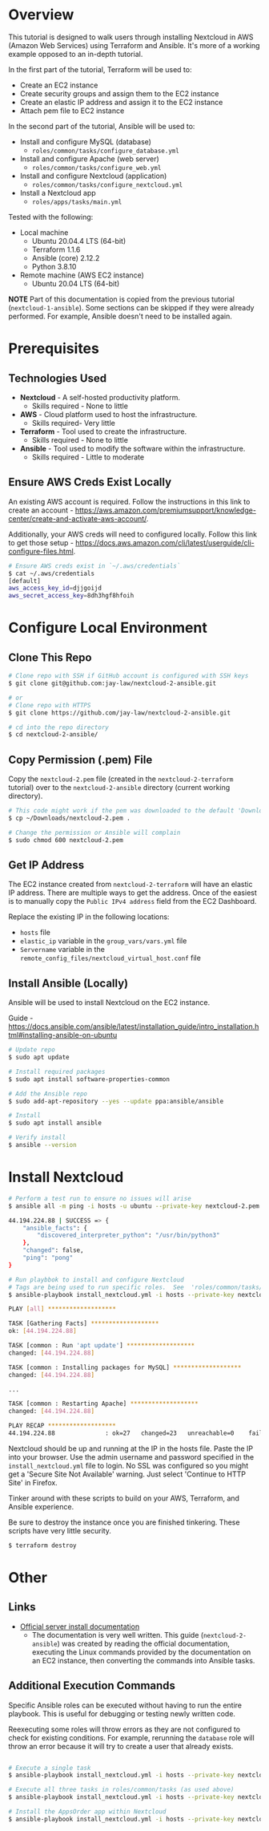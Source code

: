 # Overview

This tutorial is designed to walk users through installing Nextcloud in AWS (Amazon Web Services) using Terraform and Ansible.  It's more of a working example opposed to an in-depth tutorial.

In the first part of the tutorial, Terraform will be used to:
- Create an EC2 instance
- Create security groups and assign them to the EC2 instance
- Create an elastic IP address and assign it to the EC2 instance
- Attach pem file to EC2 instance

In the second part of the tutorial, Ansible will be used to:
- Install and configure MySQL (database)
    - `roles/common/tasks/configure_database.yml`
- Install and configure Apache (web server)
    - `roles/common/tasks/configure_web.yml`
- Install and configure Nextcloud (application)
    - `roles/common/tasks/configure_nextcloud.yml` 
- Install a Nextcloud app
    - `roles/apps/tasks/main.yml`

Tested with the following:
- Local machine
    - Ubuntu 20.04.4 LTS (64-bit)
    - Terraform 1.1.6
    - Ansible (core) 2.12.2
    - Python 3.8.10
- Remote machine (AWS EC2 instance)
    - Ubuntu 20.04 LTS (64-bit)

**NOTE** Part of this documentation is copied from the previous tutorial (`nextcloud-1-ansible`).  Some sections can be skipped if they were already performed.  For example, Ansible doesn't need to be installed again.

# Prerequisites

## Technologies Used

- **Nextcloud** - A self-hosted productivity platform.  
    - Skills required - None to little
- **AWS** - Cloud platform used to host the infrastructure.
    - Skills required- Very little
- **Terraform** - Tool used to create the infrastructure.
    - Skills required - None to little
- **Ansible** - Tool used to modify the software within the infrastructure.
    - Skills required - Little to moderate

## Ensure AWS Creds Exist Locally

An existing AWS account is required.  Follow the instructions in this link to create an account - https://aws.amazon.com/premiumsupport/knowledge-center/create-and-activate-aws-account/.

Additionally, your AWS creds will need to configured locally.  Follow this link to get those setup - https://docs.aws.amazon.com/cli/latest/userguide/cli-configure-files.html.

```bash
# Ensure AWS creds exist in `~/.aws/credentials`
$ cat ~/.aws/credentials
[default]
aws_access_key_id=djjgoijd
aws_secret_access_key=8dh3hgf8hfoih
```

# Configure Local Environment

## Clone This Repo

```bash
# Clone repo with SSH if GitHub account is configured with SSH keys
$ git clone git@github.com:jay-law/nextcloud-2-ansible.git

# or
# Clone repo with HTTPS
$ git clone https://github.com/jay-law/nextcloud-2-ansible.git

# cd into the repo directory
$ cd nextcloud-2-ansible/ 
```

## Copy Permission (.pem) File

Copy the `nextcloud-2.pem` file (created in the `nextcloud-2-terraform` tutorial) over to the `nextcloud-2-ansible` directory (current working directory).

```bash
# This code might work if the pem was downloaded to the default 'Downloads' directory
$ cp ~/Downloads/nextcloud-2.pem .

# Change the permission or Ansible will complain
$ sudo chmod 600 nextcloud-2.pem
```

## Get IP Address

The EC2 instance created from `nextcloud-2-terraform` will have an elastic IP address.  There are multiple ways to get the address.  Once of the easiest is to manually copy the `Public IPv4 address` field from the EC2 Dashboard.

Replace the existing IP in the following locations:
- `hosts` file 
- `elastic_ip` variable in the `group_vars/vars.yml` file
- `Servername` variable in the `remote_config_files/nextcloud_virtual_host.conf` file

## Install Ansible (Locally)

Ansible will be used to install Nextcloud on the EC2 instance.

Guide - https://docs.ansible.com/ansible/latest/installation_guide/intro_installation.html#installing-ansible-on-ubuntu

```bash
# Update repo
$ sudo apt update

# Install required packages
$ sudo apt install software-properties-common

# Add the Ansible repo
$ sudo add-apt-repository --yes --update ppa:ansible/ansible

# Install
$ sudo apt install ansible

# Verify install
$ ansible --version
```

# Install Nextcloud

```bash
# Perform a test run to ensure no issues will arise
$ ansible all -m ping -i hosts -u ubuntu --private-key nextcloud-2.pem

44.194.224.88 | SUCCESS => {
    "ansible_facts": {
        "discovered_interpreter_python": "/usr/bin/python3"
    },
    "changed": false,
    "ping": "pong"
}

# Run playbbok to install and configure Nextcloud
# Tags are being used to run specific roles.  See  'roles/common/tasks/main.yml' for the tag association
$ ansible-playbook install_nextcloud.yml -i hosts --private-key nextcloud-2.pem --tags "web, database, nextcloud"

PLAY [all] *******************

TASK [Gathering Facts] *******************
ok: [44.194.224.88]

TASK [common : Run 'apt update'] *******************
changed: [44.194.224.88]

TASK [common : Installing packages for MySQL] *******************
changed: [44.194.224.88]

...

TASK [common : Restarting Apache] *******************
changed: [44.194.224.88]

PLAY RECAP *******************
44.194.224.88              : ok=27   changed=23   unreachable=0    failed=0    skipped=0    rescued=0    ignored=0   
```

Nextcloud should be up and running at the IP in the hosts file.  Paste the IP into your browser.  Use the admin username and password specified in the `install_nextcloud.yml` file to login.  No SSL was configured so you might get a 'Secure Site Not Available' warning.  Just select 'Continue to HTTP Site' in Firefox. 

Tinker around with these scripts to build on your AWS, Terraform, and Ansible experience.

Be sure to destroy the instance once you are finished tinkering.  These scripts have very little security.

```bash
$ terraform destroy
```

# Other

## Links

- [Official server install documentation](https://docs.nextcloud.com/server/stable/admin_manual/installation/source_installation.html)
    - The documentation is very well written.  This guide (`nextcloud-2-ansible`) was created by reading the official documentation, executing the Linux commands provided by the documentation on an EC2 instance, then converting the commands into Ansible tasks.

## Additional Execution Commands 

Specific Ansible roles can be executed without having to run the entire playbook.  This is useful for debugging or testing newly written code.

Reexecuting some roles will throw errors as they are not configured to check for existing conditions.  For example, rerunning the `database` role will throw an error because it will try to create a user that already exists.

```bash

# Execute a single task
$ ansible-playbook install_nextcloud.yml -i hosts --private-key nextcloud-2.pem --tags "nextcloud"

# Execute all three tasks in roles/common/tasks (as used above)
$ ansible-playbook install_nextcloud.yml -i hosts --private-key nextcloud-2.pem --tags "web, database, nextcloud"

# Install the AppsOrder app within Nextcloud
$ ansible-playbook install_nextcloud.yml -i hosts --private-key nextcloud-2.pem --tags "apps_apporder"
```